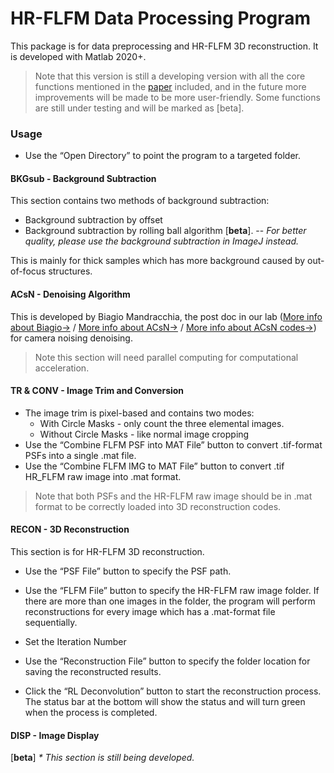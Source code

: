 # HR-FLFM Data Processing Program

This package is for data preprocessing and HR-FLFM 3D reconstruction. It is developed with Matlab 2020+.

> Note that this version is still a developing version with all the core functions mentioned in the [paper](https://doi.org/10.1364/OPTICA.419236) included, and in the future more improvements will be made to be more user-friendly. Some functions are still under testing and will be marked as [beta].

### Usage

* Use the “Open Directory” to point the program to a targeted folder.

#### BKGsub - Background Subtraction

This section contains two methods of background subtraction:

-  Background subtraction by offset
-  Background subtraction by rolling ball algorithm [**beta**]. 
 -- *For better quality, please use the background subtraction in ImageJ instead.*

This is mainly for thick samples which has more background caused by out-of-focus structures.

#### ACsN - Denoising Algorithm

This is developed by Biagio Mandracchia, the post doc in our lab ([More info about Biagio->](https://github.com/bmandracchia) / [More info about ACsN->](https://doi.org/10.1038/s41467-019-13841-8) / [More info about ACsN codes->](https://github.com/ShuJiaLab/ACsN)) for camera noising denoising.

> Note this section will need parallel computing for computational acceleration.

#### TR & CONV - Image Trim and Conversion

* The image trim is pixel-based and contains two modes:
  * With Circle Masks - only count the three elemental images.
  * Without Circle Masks - like normal image cropping
* Use the “Combine FLFM PSF into MAT File” button to convert .tif-format PSFs into a single .mat file.
* Use the “Combine FLFM IMG to MAT File” button to convert .tif HR_FLFM raw image into .mat format.

> Note that both PSFs and the HR-FLFM raw image should be in .mat format to be correctly loaded into 3D reconstruction codes.

#### RECON - 3D Reconstruction

This section is for HR-FLFM 3D reconstruction.

- Use the “PSF File” button to specify the PSF path.

- Use the “FLFM File” button to specify the HR-FLFM raw image folder. If there are more than one images in the folder, the program will perform reconstructions for every image which has a .mat-format file sequentially.
- Set the Iteration Number
- Use the “Reconstruction File” button to specify the folder location for saving the reconstructed results.
- Click the “RL Deconvolution” button to start the reconstruction process. The status bar at the bottom will show the status and will turn green when the process is completed.

#### DISP - Image Display

[**beta**] *\* This section is still being developed.*
